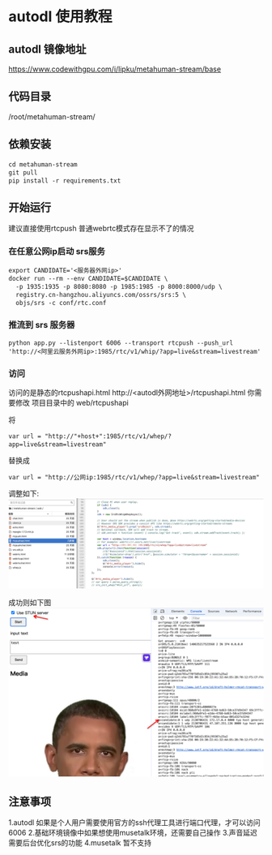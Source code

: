 
# autodl 使用教程

## autodl 镜像地址
https://www.codewithgpu.com/i/lipku/metahuman-stream/base

## 代码目录
/root/metahuman-stream/

## 依赖安装
```
cd metahuman-stream
git pull
pip install -r requirements.txt
```

## 开始运行
建议直接使用rtcpush 普通webrtc模式存在显示不了的情况
### 在任意公网ip启动 srs服务
```
export CANDIDATE='<服务器外网ip>'
docker run --rm --env CANDIDATE=$CANDIDATE \
  -p 1935:1935 -p 8080:8080 -p 1985:1985 -p 8000:8000/udp \
  registry.cn-hangzhou.aliyuncs.com/ossrs/srs:5 \
  objs/srs -c conf/rtc.conf
```
### 推流到 srs 服务器 
```
python app.py --listenport 6006 --transport rtcpush --push_url 'http://<阿里云服务外网ip>:1985/rtc/v1/whip/?app=live&stream=livestream'
```

### 访问 
访问的是静态的rtcpushapi.html
http://<autodl外网地址>/rtcpushapi.html
你需要修改 项目目录中的  web/rtcpushapi 

将 
```
var url = "http://"+host+":1985/rtc/v1/whep/?app=live&stream=livestream"
```

替换成 
```
var url = "http://公网ip:1985/rtc/v1/whep/?app=live&stream=livestream"
```

调整如下:
<img src="./img/20240530112922.jpg">

成功则如下图
![img.png](./img/success.png)

## 注意事项
1.autodl 如果是个人用户需要使用官方的ssh代理工具进行端口代理，才可以访问6006
2.基础环境镜像中如果想使用musetalk环境，还需要自己操作
3.声音延迟需要后台优化srs的功能
4.musetalk 暂不支持